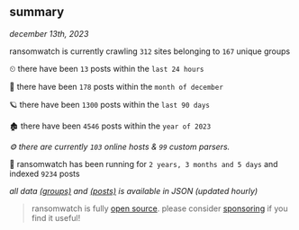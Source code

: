 
## summary
_december 13th, 2023_

ransomwatch is currently crawling `312` sites belonging to `167` unique groups

⏲ there have been `13` posts within the `last 24 hours`

🦈 there have been `178` posts within the `month of december`

🪐 there have been `1300` posts within the `last 90 days`

🏚 there have been `4546` posts within the `year of 2023`

_⚙️ there are currently `103` online hosts & `99` custom parsers._

🦕 ransomwatch has been running for `2 years, 3 months and 5 days` and indexed `9234` posts

_all data  [(groups)](http://ransomwhat.telemetry.ltd/groups) and [(posts)](http://ransomwhat.telemetry.ltd/posts) is available in JSON (updated hourly)_

> ransomwatch is fully [open source](https://github.com/joshhighet/ransomwatch#ransomwatch--). please consider [sponsoring](https://github.com/sponsors/joshhighet) if you find it useful!
